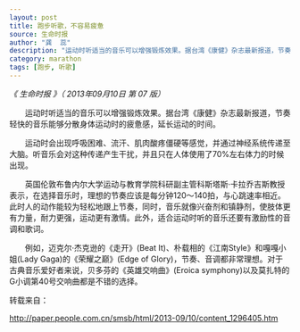 ```yaml
---
layout: post
title: 跑步听歌，不容易疲惫
source: 生命时报
author: "龚  蕊"
description: "运动时听适当的音乐可以增强锻炼效果。据台湾《康健》杂志最新报道，节奏轻快的音乐能够分散身体运动时的疲惫感，延长运动的时间。"
category: marathon
tags: [跑步, 听歌]
---
```


*《 生命时报 》（ 2013年09月10日   第 07 版）*

　　运动时听适当的音乐可以增强锻炼效果。据台湾《康健》杂志最新报道，节奏轻快的音乐能够分散身体运动时的疲惫感，延长运动的时间。

　　运动时会出现呼吸困难、流汗、肌肉酸疼僵硬等感觉，并通过神经系统传递至大脑。听音乐会对这种传递产生干扰，并且只在人体使用了70%左右体力的时候出现。

　　英国伦敦布鲁内尔大学运动与教育学院科研副主管科斯塔斯·卡拉乔吉斯教授表示，在选择音乐时，理想的节奏应该是每分钟120～140拍，与心跳速率相近。此时人的动作能较为轻松地跟上节奏，同时，音乐就像兴奋剂和镇静剂，使肢体更有力量，耐力更强，运动更有激情。此外，适合运动时听的音乐还要有激励性的音调和歌词。

　　例如，迈克尔·杰克逊的《走开》(Beat It)、朴载相的《江南Style》和嘎嘎小姐(Lady Gaga)的《荣耀之巅》(Edge of Glory)，节奏、音调都非常理想。对于古典音乐爱好者来说，贝多芬的《英雄交响曲》(Eroica symphony)以及莫扎特的G小调第40号交响曲都是不错的选择。

转载来自：

http://paper.people.com.cn/smsb/html/2013-09/10/content_1296405.htm
